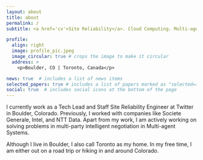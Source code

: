 ```yaml
---
layout: about
title: about
permalink: /
subtitle: <a href='cv'>Site Reliability</a>. Cloud Computing. Multi-agent Systems.

profile:
  align: right
  image: profile_pic.jpeg
  image_circular: true # crops the image to make it circular
  address: >
    <p>Boulder, CO | Toronto, Canada</p>

news: true  # includes a list of news items
selected_papers: true # includes a list of papers marked as "selected={true}"
social: true  # includes social icons at the bottom of the page
---
```


I currently work as a Tech Lead and Staff Site Reliability Engineer at Twitter in Boulder, Colorado. Previously, I worked with companies like Societe Generale, Intel, and NTT Data. Apart from my work, I am actively working on solving problems in multi-party intelligent negotiation in Multi-agent Systems. 

Although I live in Boulder, I also call Toronto as my home. In my free time, I am either out on a road trip or hiking in and around Colorado.
